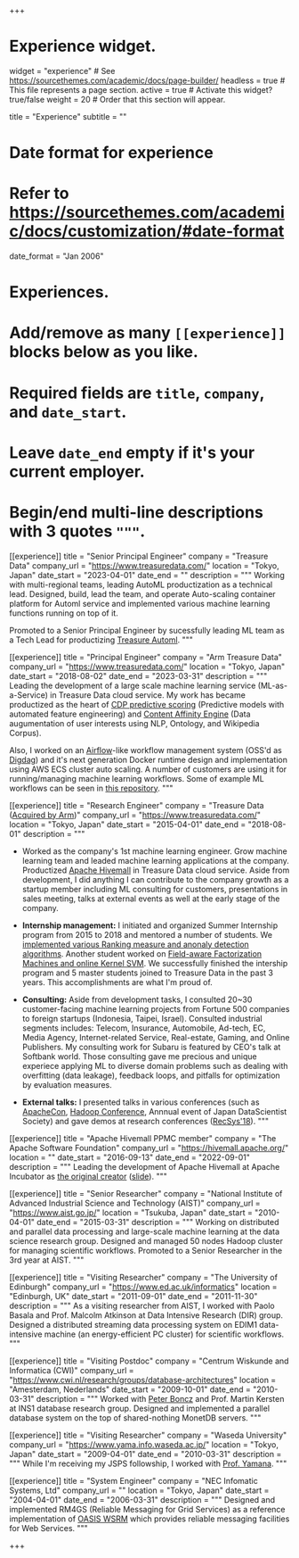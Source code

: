 +++
# Experience widget.
widget = "experience"  # See https://sourcethemes.com/academic/docs/page-builder/
headless = true  # This file represents a page section.
active = true  # Activate this widget? true/false
weight = 20  # Order that this section will appear.

title = "Experience"
subtitle = ""

# Date format for experience
#   Refer to https://sourcethemes.com/academic/docs/customization/#date-format
date_format = "Jan 2006"

# Experiences.
#   Add/remove as many `[[experience]]` blocks below as you like.
#   Required fields are `title`, `company`, and `date_start`.
#   Leave `date_end` empty if it's your current employer.
#   Begin/end multi-line descriptions with 3 quotes `"""`.
[[experience]]
  title = "Senior Principal Engineer"
  company = "Treasure Data"
  company_url = "https://www.treasuredata.com/"
  location = "Tokyo, Japan"
  date_start = "2023-04-01"
  date_end = ""
description = """
Working with multi-regional teams, leading AutoML productization as a technical lead. Designed, build, lead the team, and operate Auto-scaling container platform for Automl service and implemented various machine learning functions running on top of it.

Promoted to a Senior Principal Engineer by sucessfully leading ML team as a Tech Lead for productizing [Treasure Automl](https://docs.treasuredata.com/display/public/PD/AutoML).
  """

[[experience]]
  title = "Principal Engineer"
  company = "Arm Treasure Data"
  company_url = "https://www.treasuredata.com/"
  location = "Tokyo, Japan"
  date_start = "2018-08-02"
  date_end = "2023-03-31"
  description = """
Leading the development of a large scale machine learning service (ML-as-a-Service) in Treasure Data cloud service. My work has became productized as the heart of [CDP predictive scoring](https://www.treasuredata.com/product/segmentation/) (Predictive models with automated feature engineering) and [Content Affinity Engine](https://www.slideshare.net/treasure-data/hands-on-javascript-sdk/23) (Data augumentation of user interests using NLP, Ontology, and Wikipedia Corpus). 

Also, I worked on an [Airflow](https://airflow.apache.org/)-like workflow management system (OSS'd as [Digdag](https://www.digdag.io/)) and it's next generation Docker runtime design and implementation using AWS ECS cluster auto scaling. A number of customers are using it for running/managing machine learning workflows. Some of example ML workflows can be seen in [this repository](https://github.com/treasure-data/treasure-boxes/tree/master/machine-learning-box).
  """

[[experience]]
  title = "Research Engineer"
  company = "Treasure Data ([Acquired by Arm](https://blog.treasuredata.com/blog/2018/08/02/the-next-chapter/))"
  company_url = "https://www.treasuredata.com/"
  location = "Tokyo, Japan"
  date_start = "2015-04-01"
  date_end = "2018-08-01"
description = """
* Worked as the company's 1st machine learning engineer. Grow machine learning team and leaded machine learning applications at the company. 
Productized [Apache Hivemall](https://hivemall.apache.org/) in Treasure Data cloud service. Aside from development, I did anything I can contribute to the company growth as a startup member including ML consulting for customers, presentations in sales meeting, talks at external events as well at the early stage of the company.

* **Internship management:** 
I initiated and organized Summer Internship program from 2015 to 2018 and mentored a number of students. We [implemented various Ranking measure and anonaly detection algorithms](https://speakerdeck.com/takuti/treasure-data-summer-internship-2016). Another student worked on [Field-aware Factorization Machines and online Kernel SVM](https://www.slideshare.net/SotaroSugimoto/spring-2016-intern-at-treasure-data).
We successfully finished the intership program and 5 master students joined to Treasure Data in the past 3 years. This accomplishments are what I'm proud of.

* **Consulting:** 
Aside from development tasks, I consulted 20~30 customer-facing machine learning projects from Fortune 500 companies to foreign startups (Indonesia, Taipei, Israel). Consulted industrial segments includes: Telecom, Insurance, Automobile, Ad-tech, EC, Media Agency, Internet-related Service, Real-estate, Gaming, and Online Publishers. My consulting work for Subaru is featured by CEO's talk at Softbank world. Those consulting gave me precious and unique experiece applying ML to diverse domain problems such as dealing with overfitting (data leakage), feedback loops, and pitfalls for optimization by evaluation measures.

* **External talks:** 
I presented talks in various conferences (such as [ApacheCon](https://www.slideshare.net/myui/introduction-to-apache-hivemall-v050-116894003), [Hadoop Conference](https://www.slideshare.net/myui/hadoopsummit16-myui), Annnual event of Japan DataScientist Society) and gave demos at research conferences ([RecSys'18](https://dl.acm.org/doi/10.1145/3240323.3241592)).
"""

[[experience]]
  title = "Apache Hivemall PPMC member"
  company = "The Apache Software Foundation"
  company_url = "https://hivemall.apache.org/"
  location = ""
  date_start = "2016-09-13"
  date_end = "2022-09-01"
description = """
Leading the development of Apache Hivemall at Apache Incubator as [the original creator](https://github.com/myui/hivemall) ([slide](https://www.slideshare.net/myui/podling-hivemall-in-the-apache-incubator)).
"""

[[experience]]
  title = "Senior Researcher"
  company = "National Institute of Advanced Industrial Science and Technology (AIST)"
  company_url = "https://www.aist.go.jp/"
  location = "Tsukuba, Japan"
  date_start = "2010-04-01"
  date_end = "2015-03-31"
description = """
Working on distributed and parallel data processing and large-scale machine learning at the data science research group.
Designed and managed 50 nodes Hadoop cluster for managing scientific workflows. Promoted to a Senior Researcher in the 3rd year at AIST.
"""

[[experience]]
  title = "Visiting Researcher"
  company = "The University of Edinburgh"
  company_url = "https://www.ed.ac.uk/informatics"
  location = "Edinburgh, UK"
  date_start = "2011-09-01"
  date_end = "2011-11-30"
description = """
As a visiting researcher from AIST, I worked with Paolo Basala and Prof. Malcolm Atkinson at Data Intensive Research (DIR) group.
Designed a distributed streaming data processing system on EDIM1 data-intensive machine (an energy-efficient PC cluster) for scientific workflows.
"""

[[experience]]
  title = "Visiting Postdoc"
  company = "Centrum Wiskunde and Informatica (CWI)"
  company_url = "https://www.cwi.nl/research/groups/database-architectures"
  location = "Amesterdam, Nederlands"
  date_start = "2009-10-01"
  date_end = "2010-03-31"
description = """
Worked with [Peter Boncz](https://homepages.cwi.nl/~boncz/) and Prof. Martin Kersten at INS1 database research group. Designed and implemented a parallel database system on the top of shared-nothing MonetDB servers.
"""

[[experience]]
  title = "Visiting Researcher"
  company = "Waseda University"
  company_url = "https://www.yama.info.waseda.ac.jp/"
  location = "Tokyo, Japan"
  date_start = "2009-04-01"
  date_end = "2010-03-31"
description = """
While I'm receiving my JSPS followship, I worked with [Prof. Yamana](https://www.yama.info.waseda.ac.jp/~yamana/yamana_eng2015.htm).
"""

[[experience]]
  title = "System Engineer"
  company = "NEC Infomatic Systems, Ltd"
  company_url = ""
  location = "Tokyo, Japan"
  date_start = "2004-04-01"
  date_end = "2006-03-31"
description = """
Designed and implemented RM4GS (Reliable Messaging for Grid Services) as a reference implementation of [OASIS WSRM](https://www.oasis-open.org/committees/tc_home.php?wg_abbrev=wsrm) which provides reliable messaging facilities for Web Services.
"""

+++
